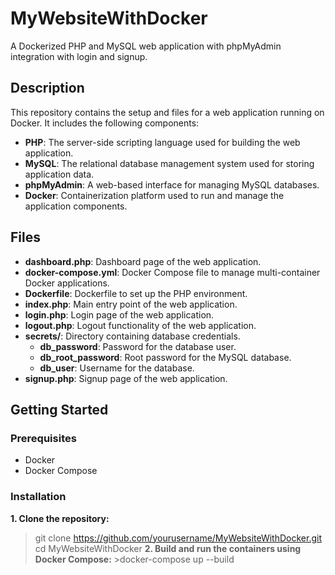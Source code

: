# MyWebsiteWithDocker

A Dockerized PHP and MySQL web application with phpMyAdmin integration with login and signup.

## Description

This repository contains the setup and files for a web application running on Docker. It includes the following components:
- **PHP**: The server-side scripting language used for building the web application.
- **MySQL**: The relational database management system used for storing application data.
- **phpMyAdmin**: A web-based interface for managing MySQL databases.
- **Docker**: Containerization platform used to run and manage the application components.

## Files
- **dashboard.php**: Dashboard page of the web application.
- **docker-compose.yml**: Docker Compose file to manage multi-container Docker applications.
- **Dockerfile**: Dockerfile to set up the PHP environment.
- **index.php**: Main entry point of the web application.
- **login.php**: Login page of the web application.
- **logout.php**: Logout functionality of the web application.
- **secrets/**: Directory containing database credentials.
  - **db_password**: Password for the database user.
  - **db_root_password**: Root password for the MySQL database.
  - **db_user**: Username for the database.
- **signup.php**: Signup page of the web application.

## Getting Started

### Prerequisites

- Docker
- Docker Compose

### Installation

**1. Clone the repository:**
   >git clone https://github.com/yourusername/MyWebsiteWithDocker.git
   >cd MyWebsiteWithDocker
**2. Build and run the containers using Docker Compose:**
    >docker-compose up --build

